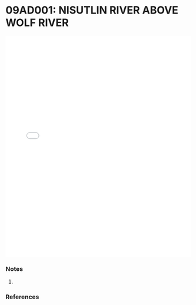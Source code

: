 # 09AD001: NISUTLIN RIVER ABOVE WOLF RIVER

<iframe src="/distribution_estimation/_static/stations/09AD001_fdc.html" width="100%" height="600" frameborder="0"></iframe>

### Notes
1. 

### References

